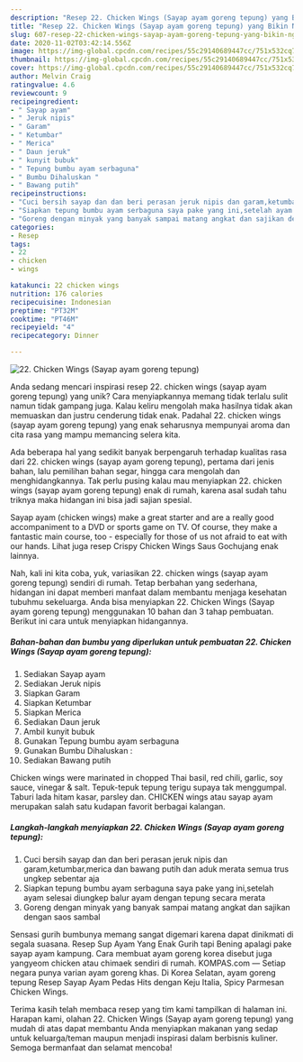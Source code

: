 ```yaml
---
description: "Resep 22. Chicken Wings (Sayap ayam goreng tepung) yang Bikin Ngiler"
title: "Resep 22. Chicken Wings (Sayap ayam goreng tepung) yang Bikin Ngiler"
slug: 607-resep-22-chicken-wings-sayap-ayam-goreng-tepung-yang-bikin-ngiler
date: 2020-11-02T03:42:14.556Z
image: https://img-global.cpcdn.com/recipes/55c29140689447cc/751x532cq70/22-chicken-wings-sayap-ayam-goreng-tepung-foto-resep-utama.jpg
thumbnail: https://img-global.cpcdn.com/recipes/55c29140689447cc/751x532cq70/22-chicken-wings-sayap-ayam-goreng-tepung-foto-resep-utama.jpg
cover: https://img-global.cpcdn.com/recipes/55c29140689447cc/751x532cq70/22-chicken-wings-sayap-ayam-goreng-tepung-foto-resep-utama.jpg
author: Melvin Craig
ratingvalue: 4.6
reviewcount: 9
recipeingredient:
- " Sayap ayam"
- " Jeruk nipis"
- " Garam"
- " Ketumbar"
- " Merica"
- " Daun jeruk"
- " kunyit bubuk"
- " Tepung bumbu ayam serbaguna"
- " Bumbu Dihaluskan "
- " Bawang putih"
recipeinstructions:
- "Cuci bersih sayap dan dan beri perasan jeruk nipis dan garam,ketumbar,merica dan bawang putih dan aduk merata semua trus ungkep sebentar aja"
- "Siapkan tepung bumbu ayam serbaguna saya pake yang ini,setelah ayam selesai diungkep balur ayam dengan tepung secara merata"
- "Goreng dengan minyak yang banyak sampai matang angkat dan sajikan dengan saos sambal"
categories:
- Resep
tags:
- 22
- chicken
- wings

katakunci: 22 chicken wings 
nutrition: 176 calories
recipecuisine: Indonesian
preptime: "PT32M"
cooktime: "PT46M"
recipeyield: "4"
recipecategory: Dinner

---
```



![22. Chicken Wings (Sayap ayam goreng tepung)](https://img-global.cpcdn.com/recipes/55c29140689447cc/751x532cq70/22-chicken-wings-sayap-ayam-goreng-tepung-foto-resep-utama.jpg)

Anda sedang mencari inspirasi resep 22. chicken wings (sayap ayam goreng tepung) yang unik? Cara menyiapkannya memang tidak terlalu sulit namun tidak gampang juga. Kalau keliru mengolah maka hasilnya tidak akan memuaskan dan justru cenderung tidak enak. Padahal 22. chicken wings (sayap ayam goreng tepung) yang enak seharusnya mempunyai aroma dan cita rasa yang mampu memancing selera kita.

Ada beberapa hal yang sedikit banyak berpengaruh terhadap kualitas rasa dari 22. chicken wings (sayap ayam goreng tepung), pertama dari jenis bahan, lalu pemilihan bahan segar, hingga cara mengolah dan menghidangkannya. Tak perlu pusing kalau mau menyiapkan 22. chicken wings (sayap ayam goreng tepung) enak di rumah, karena asal sudah tahu triknya maka hidangan ini bisa jadi sajian spesial.

Sayap ayam (chicken wings) make a great starter and are a really good accompaniment to a DVD or sports game on TV. Of course, they make a fantastic main course, too - especially for those of us not afraid to eat with our hands. Lihat juga resep Crispy Chicken Wings Saus Gochujang enak lainnya.


Nah, kali ini kita coba, yuk, variasikan 22. chicken wings (sayap ayam goreng tepung) sendiri di rumah. Tetap berbahan yang sederhana, hidangan ini dapat memberi manfaat dalam membantu menjaga kesehatan tubuhmu sekeluarga. Anda bisa menyiapkan 22. Chicken Wings (Sayap ayam goreng tepung) menggunakan 10 bahan dan 3 tahap pembuatan. Berikut ini cara untuk menyiapkan hidangannya.

<!--inarticleads1-->

##### Bahan-bahan dan bumbu yang diperlukan untuk pembuatan 22. Chicken Wings (Sayap ayam goreng tepung):

1. Sediakan  Sayap ayam
1. Sediakan  Jeruk nipis
1. Siapkan  Garam
1. Siapkan  Ketumbar
1. Siapkan  Merica
1. Sediakan  Daun jeruk
1. Ambil  kunyit bubuk
1. Gunakan  Tepung bumbu ayam serbaguna
1. Gunakan  Bumbu Dihaluskan :
1. Sediakan  Bawang putih


Chicken wings were marinated in chopped Thai basil, red chili, garlic, soy sauce, vinegar &amp; salt. Tepuk-tepuk tepung terigu supaya tak menggumpal. Taburi lada hitam kasar, parsley dan. CHICKEN wings atau sayap ayam merupakan salah satu kudapan favorit berbagai kalangan. 

<!--inarticleads2-->

##### Langkah-langkah menyiapkan 22. Chicken Wings (Sayap ayam goreng tepung):

1. Cuci bersih sayap dan dan beri perasan jeruk nipis dan garam,ketumbar,merica dan bawang putih dan aduk merata semua trus ungkep sebentar aja
1. Siapkan tepung bumbu ayam serbaguna saya pake yang ini,setelah ayam selesai diungkep balur ayam dengan tepung secara merata
1. Goreng dengan minyak yang banyak sampai matang angkat dan sajikan dengan saos sambal


Sensasi gurih bumbunya memang sangat digemari karena dapat dinikmati di segala suasana. Resep Sup Ayam Yang Enak Gurih tapi Bening apalagi pake sayap ayam kampung. Cara membuat ayam goreng korea disebut juga yangyeom chicken atau chimaek sendiri di rumah. KOMPAS.com — Setiap negara punya varian ayam goreng khas. Di Korea Selatan, ayam goreng tepung Resep Sayap Ayam Pedas Hits dengan Keju Italia, Spicy Parmesan Chicken Wings. 

Terima kasih telah membaca resep yang tim kami tampilkan di halaman ini. Harapan kami, olahan 22. Chicken Wings (Sayap ayam goreng tepung) yang mudah di atas dapat membantu Anda menyiapkan makanan yang sedap untuk keluarga/teman maupun menjadi inspirasi dalam berbisnis kuliner. Semoga bermanfaat dan selamat mencoba!

